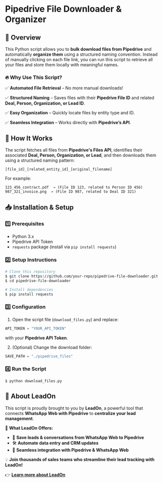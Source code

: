 # Pipedrive File Downloader & Organizer

## 🚀 Overview
This Python script allows you to **bulk download files from Pipedrive** and automatically **organize them** using a structured naming convention. Instead of manually clicking on each file link, you can run this script to retrieve all your files and store them locally with meaningful names.

### 🔥 Why Use This Script?
✅ **Automated File Retrieval** – No more manual downloads!

✅ **Structured Naming** – Saves files with their **Pipedrive File ID** and related **Deal, Person, Organization, or Lead ID**.  

✅ **Easy Organization** – Quickly locate files by entity type and ID.

✅ **Seamless Integration** – Works directly with **Pipedrive’s API**.

## 📌 How It Works
The script fetches all files from **Pipedrive's Files API**, identifies their associated **Deal, Person, Organization, or Lead**, and then downloads them using a structured naming pattern:

```plaintext
[file_id]_[related_entity_id]_[original_filename]
```
For example:
```
123_456_contract.pdf  → (File ID 123, related to Person ID 456)
987_321_invoice.png  → (File ID 987, related to Deal ID 321)
```

## 📥 Installation & Setup
### 1️⃣ Prerequisites
- Python 3.x
- Pipedrive API Token
- `requests` package (install via `pip install requests`)

### 2️⃣ Setup Instructions
```bash
# Clone this repository
$ git clone https://github.com/your-repo/pipedrive-file-downloader.git
$ cd pipedrive-file-downloader

# Install dependencies
$ pip install requests
```

### 3️⃣ Configuration
1. Open the script file (`download_files.py`) and replace:
```python
API_TOKEN = "YOUR_API_TOKEN"
```
with your **Pipedrive API Token**.

2. (Optional) Change the download folder:
```python
SAVE_PATH = "./pipedrive_files"
```

### 4️⃣ Run the Script
```bash
$ python download_files.py
```

## 📡 About LeadOn
This script is proudly brought to you by **LeadOn**, a powerful tool that connects **WhatsApp Web with Pipedrive** to **centralize your lead management**.

🚀 **What LeadOn Offers:**
- 📩 **Save leads & conversations from WhatsApp Web to Pipedrive**
- 🛠️ **Automate data entry and CRM updates**
- 🔗 **Seamless integration with Pipedrive & WhatsApp Web**

💡 **Join thousands of sales teams who streamline their lead tracking with LeadOn!**

👉 **[Learn more about LeadOn](https://lead-on.co/)**

